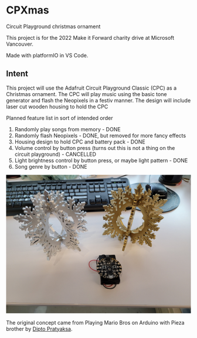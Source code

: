 # CPXmas
Circuit Playground christmas ornament

This project is for the 2022 Make it Forward charity drive at Microsoft Vancouver.

Made with platformIO in VS Code.

## Intent
This project will use the Adafruit Circuit Playground Classic (CPC) as a Christmas ornament. The CPC will play music using the basic tone generator and flash the Neopixels in a festiv manner. The design will include laser cut wooden housing to hold the CPC
<p>Planned feature list in sort of intended order

1. Randomly play songs from memory - DONE
2. Randomly flash Neopixels - DONE, but removed for more fancy effects
3. Housing design to hold CPC and battery pack - DONE
4. Volume control by button press (turns out this is not a thing on the circuit playground) - CANCELLED
5. Light brightness control by button press, or maybe light pattern - DONE
6. Song genre by button - DONE

![CPXmas housing](/mech/20221206_123933.jpg)


The original concept came from Playing Mario Bros on Arduino with Pieza brother by [Dipto Pratyaksa](http://www.linuxcircle.com/2013/03/31/playing-mario-bros-tune-with-arduino-and-piezo-buzzer/).
